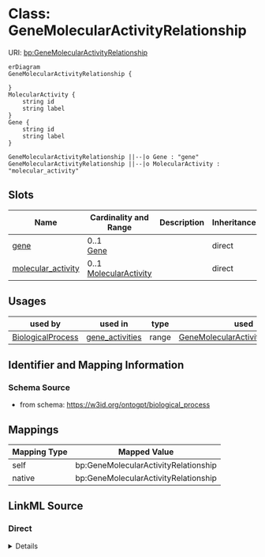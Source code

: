 # Class: GeneMolecularActivityRelationship



URI: [bp:GeneMolecularActivityRelationship](http://w3id.org/ontogpt/biological-process-templateGeneMolecularActivityRelationship)


```mermaid
erDiagram
GeneMolecularActivityRelationship {

}
MolecularActivity {
    string id  
    string label  
}
Gene {
    string id  
    string label  
}

GeneMolecularActivityRelationship ||--|o Gene : "gene"
GeneMolecularActivityRelationship ||--|o MolecularActivity : "molecular_activity"

```



<!-- no inheritance hierarchy -->


## Slots

| Name | Cardinality and Range | Description | Inheritance |
| ---  | --- | --- | --- |
| [gene](gene.md) | 0..1 <br/> [Gene](Gene.md) |  | direct |
| [molecular_activity](molecular_activity.md) | 0..1 <br/> [MolecularActivity](MolecularActivity.md) |  | direct |





## Usages

| used by | used in | type | used |
| ---  | --- | --- | --- |
| [BiologicalProcess](BiologicalProcess.md) | [gene_activities](gene_activities.md) | range | [GeneMolecularActivityRelationship](GeneMolecularActivityRelationship.md) |






## Identifier and Mapping Information







### Schema Source


* from schema: https://w3id.org/ontogpt/biological_process





## Mappings

| Mapping Type | Mapped Value |
| ---  | ---  |
| self | bp:GeneMolecularActivityRelationship |
| native | bp:GeneMolecularActivityRelationship |





## LinkML Source

<!-- TODO: investigate https://stackoverflow.com/questions/37606292/how-to-create-tabbed-code-blocks-in-mkdocs-or-sphinx -->

### Direct

<details>
```yaml
name: GeneMolecularActivityRelationship
from_schema: https://w3id.org/ontogpt/biological_process
rank: 1000
attributes:
  gene:
    name: gene
    from_schema: https://w3id.org/ontogpt/biological_process
    rank: 1000
    range: Gene
  molecular_activity:
    name: molecular_activity
    from_schema: https://w3id.org/ontogpt/biological_process
    rank: 1000
    range: MolecularActivity

```
</details>

### Induced

<details>
```yaml
name: GeneMolecularActivityRelationship
from_schema: https://w3id.org/ontogpt/biological_process
rank: 1000
attributes:
  gene:
    name: gene
    from_schema: https://w3id.org/ontogpt/biological_process
    rank: 1000
    alias: gene
    owner: GeneMolecularActivityRelationship
    domain_of:
    - GeneMolecularActivityRelationship
    range: Gene
  molecular_activity:
    name: molecular_activity
    from_schema: https://w3id.org/ontogpt/biological_process
    rank: 1000
    alias: molecular_activity
    owner: GeneMolecularActivityRelationship
    domain_of:
    - GeneMolecularActivityRelationship
    range: MolecularActivity

```
</details>